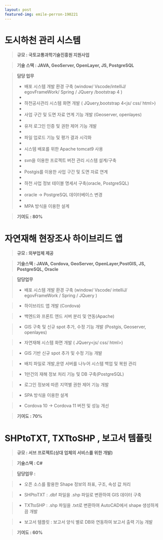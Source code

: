 ```yaml
---
layout: post
featured-img: emile-perron-190221
---
```


도시하천 관리 시스템
======

> **규모 :  국토교통과학기술진흥원 지원사업**

> **기술 스택  :  JAVA, GeoServer, OpenLayer, JS, PostgreSQL**

> **담당 업무**  
> - 배포 시스템 개발 환경 구축 (window/ Vscode/intelliJ/ egovFrameWork/ Spring / JQuery /bootstrap 4 )
> - 
> - 하천공사관리 시스템 화면 개발 ( JQuery,bootstrap 4<js/ css/ html>)
> - 
> - 사업 구간 및 도면 자료 연계 기능 개발 (Geoserver, openlayes)
> - 
> - 유저 로그인 인증 및 권한 제어 기능 개발
> - 
> - 파일 업로드 기능 및 평가 결과 시각화
> - 
> - 시스템 배포를 위한 Apache tomcat9 사용
> - 
> - svn을 이용한 프로젝트 버전 관리 시스템 설계/구축
> - 
> - Postgis를 이용한 사업 구간 및 도면 자료 연계
> - 
> - 하천 사업 정보 테이블 명세서 구축(oracle, PostgreSQL)
> - 
> - oracle -> PostgreSQL 데이터베이스 변경
> - 
> - MPA 방식을 이용한 설계

 > **기여도 : 80%**


자연재해 현장조사 하이브리드 앱
======

> **규모 : 외부업체 제공**

> **기술스택 :  JAVA, Cordova, GeoServer, OpenLayer,PostGIS, JS, PostgreSQL, Oracle**

> **담당업무**
> - 배포 시스템 개발 환경 구축 (window/ Vscode/ intelliJ/ egovFrameWork / Spring / JQuery )
  
> - 하이브리드 앱 개발 (Cordova)
  
> - 백엔드와 프론트 엔드 서버 분리 및 연동(Apache)  
  
> - GIS 구축 및 신규 spot 추가, 수정 기능 개발  (Postgis, Geoserver, openlayes)
  
> - 자연재해 시스템 화면 개발 ( JQuery<js/ css/ html>)
  
> - GIS 기반 신규 spot 추가 및 수정 기능 개발 
  
> - 배치 파일로 개발,운영 서버를 나누어 시스템 백업 및 복원 관리
  
> - 1만건의 재해 정보 처리 기능 및 DB 구축(PostgreSQL)
  
> - 로그인 정보에 따른 지역별 권한 제어 기능 개발
  
> - SPA 방식을 이용한 설계
  
> - Cordova 10 -> Cordova 11 버전 및 성능 개선

     
> **기여도 : 70%**


SHPtoTXT, TXTtoSHP , 보고서 템플릿
======

> **규모 : 서브 프로젝트(상대 업체의 서비스를 위한 개발)** 

> **기술스택 : C#**

> **담당업무 :**

> - 오픈 소스를 활용한 Shape 정보의 좌표, 구조, 속성 값 처리 

> - SHPtoTXT : .dbf 파일을 .shp 파일로 변환하여 GIS 데이터 구축

> - TXTtoSHP : .shp 파일을 .txt로 변환하여 AutoCAD에서 shape 생성하게끔 개발

> - 보고서 템플릿 : 보고서 양식 별로 DB와 연동하여 보고서 출력 기능 개발



> **기여도 : 60%** 



